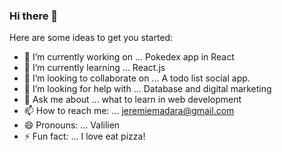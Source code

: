 ### Hi there 👋

Here are some ideas to get you started:

- 🔭 I’m currently working on ... Pokedex app in React
- 🌱 I’m currently learning ... React.js
- 👯 I’m looking to collaborate on ... A todo list social app.
- 🤔 I’m looking for help with ... Database and digital marketing
- 💬 Ask me about ... what to learn in web development
- 📫 How to reach me: ... jeremiemadara@gmail.com
- 😄 Pronouns: ... Valilien
- ⚡ Fun fact: ... I love eat pizza! 

